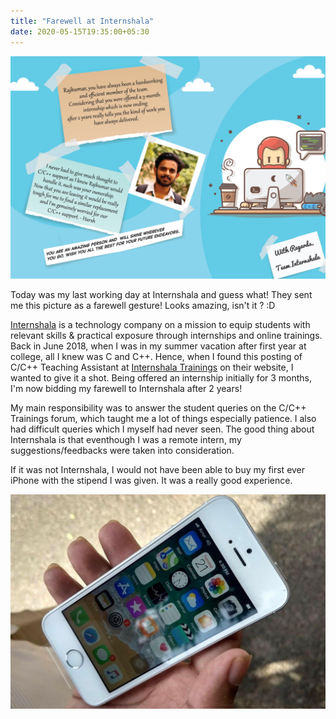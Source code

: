 ```yaml
---
title: "Farewell at Internshala"
date: 2020-05-15T19:35:00+05:30
---
```

![Farewell](/internshala-farewell.jpg)

Today was my last working day at Internshala and guess what! They sent me this picture as a farewell gesture! Looks amazing, isn't it ? :D

[Internshala](https://internshala.com) is a technology company on a mission to equip students with relevant skills & practical exposure through internships and online trainings. Back in June 2018, when I was in my summer vacation after first year at college, all I knew was C and C++. Hence, when I found this posting of C/C++ Teaching Assistant at [Internshala Trainings](https://trainings.internshala.com) on their website, I wanted to give it a shot. Being offered an internship initially for 3 months, I'm now bidding my farewell to Internshala after 2 years! 

My main responsibility was to answer the student queries on the C/C++ Trainings forum, which taught me a lot of things especially patience. I also had difficult queries which I myself had never seen. The good thing about Internshala is that eventhough I was a remote intern, my suggestions/feedbacks were taken into consideration.

If it was not Internshala, I would not have been able to buy my first ever iPhone with the stipend I was given. It was a really good experience. 

![Internshala](/iPhone.jpg) 